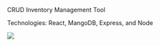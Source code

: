 CRUD Inventory Management Tool

Technologies: React, MangoDB, Express, and Node


![](gif_previews/products_page.gif)

